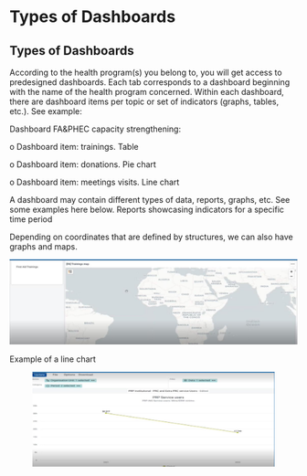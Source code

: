 # Types of Dashboards

## Types of Dashboards

According to the health program(s) you belong to, you will get access to predesigned dashboards. Each tab corresponds to a dashboard beginning with the name of the health program concerned. Within each dashboard, there are dashboard items per topic or set of indicators (graphs, tables, etc.). See example:

Dashboard FA\&PHEC capacity strengthening:

o Dashboard item: trainings. Table

o Dashboard item: donations. Pie chart

o Dashboard item: meetings visits. Line chart

A dashboard may contain different types of data, reports, graphs, etc. See some examples here below. Reports showcasing indicators for a specific time period

Depending on coordinates that are defined by structures, we can also have graphs and maps.

![](<../../.gitbook/assets/image (13) (3).png>)



Example of a line chart

<figure><img src="../../.gitbook/assets/image (14) (3).png" alt=""><figcaption></figcaption></figure>



